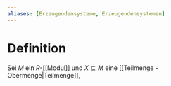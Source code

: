 ```yaml
---
aliases: [Erzeugendensysteme, Erzeugendensystemen]
---
```

# Definition 
Sei $M$ ein $R$-[[Modul]] und $X \subseteq M$ eine [[Teilmenge - Obermenge|Teilmenge]], 